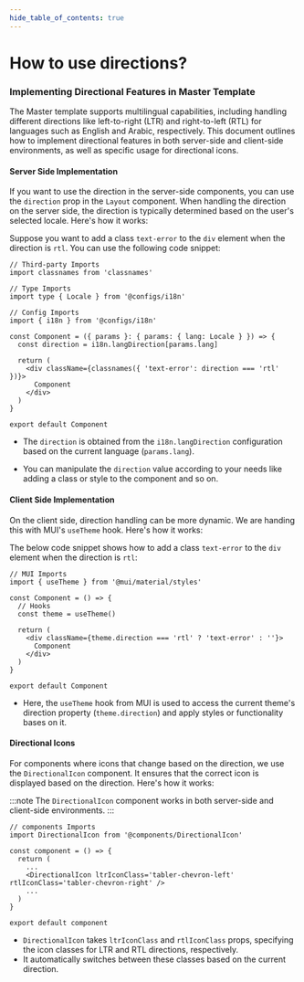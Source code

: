 ```yaml
---
hide_table_of_contents: true
---
```


# How to use directions?

### Implementing Directional Features in Master Template

The Master template supports multilingual capabilities, including handling different directions like left-to-right (LTR) and right-to-left (RTL) for languages such as English and Arabic, respectively.
This document outlines how to implement directional features in both server-side and client-side environments, as well as specific usage for directional icons.

#### Server Side Implementation

If you want to use the direction in the server-side components, you can use the `direction` prop in the `Layout` component.
When handling the direction on the server side, the direction is typically determined based on the user's selected locale. Here's how it works:

Suppose you want to add a class `text-error` to the `div` element when the direction is `rtl`. You can use the following code snippet:

```tsx title='page.tsx'
// Third-party Imports
import classnames from 'classnames'

// Type Imports
import type { Locale } from '@configs/i18n'

// Config Imports
import { i18n } from '@configs/i18n'

const Component = ({ params }: { params: { lang: Locale } }) => {
  const direction = i18n.langDirection[params.lang]

  return (
    <div className={classnames({ 'text-error': direction === 'rtl' })}>
      Component
    </div>
  )
}

export default Component

```

- The `direction` is obtained from the `i18n.langDirection` configuration based on the current language (`params.lang`).
  
- You can manipulate the `direction` value according to your needs like adding a class or style to the component and so on.

#### Client Side Implementation

On the client side, direction handling can be more dynamic. We are handing this with MUI's `useTheme` hook. Here's how it works:

The below code snippet shows how to add a class `text-error` to the `div` element when the direction is `rtl`:

```tsx title='component.tsx'
// MUI Imports
import { useTheme } from '@mui/material/styles'

const Component = () => {
  // Hooks
  const theme = useTheme()

  return (
    <div className={theme.direction === 'rtl' ? 'text-error' : ''}>
      Component
    </div>
  )
}

export default Component
```

- Here, the `useTheme` hook from MUI is used to access the current theme's direction property (`theme.direction`) and apply styles or functionality bases on it.

#### Directional Icons

For components where icons that change based on the direction, we use the `DirectionalIcon` component. It ensures that the correct icon is displayed based on the direction. Here's how it works:

:::note
The `DirectionalIcon` component works in both server-side and client-side environments.
:::

```tsx title='component.tsx'
// components Imports
import DirectionalIcon from '@components/DirectionalIcon'

const component = () => {
  return (
    ...
    <DirectionalIcon ltrIconClass='tabler-chevron-left' rtlIconClass='tabler-chevron-right' />
    ...
  )
}

export default component
```

- `DirectionalIcon` takes `ltrIconClass` and `rtlIconClass` props, specifying the icon classes for LTR and RTL directions, respectively.
- It automatically switches between these classes based on the current direction.
